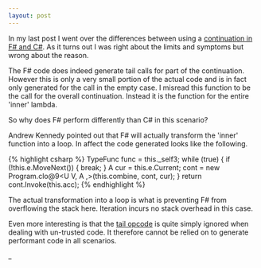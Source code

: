 ```yaml
---
layout: post
---
```

In my last post I went over the differences between using a [continuation in F# and C#](http://blogs.msdn.com/jaredpar/archive/2008/11/10/comparing-continuations-in-f-and-c.aspx).  As it turns out I was right about the limits and symptoms but wrong about the reason.

The F# code does indeed generate tail calls for part of the continuation.  However this is only a very small portion of the actual code and is in fact only generated for the call in the empty case.  I misread this function to be the call for the overall continuation.  Instead it is the function for the entire 'inner' lambda.

So why does F# perform differently than C# in this scenario?

Andrew Kennedy pointed out that F# will actually transform the 'inner' function into a loop.  In affect the code generated looks like the following.

{% highlight csharp %}
TypeFunc func = this._self3;
while (true)
{
    if (!this.e.MoveNext())
    {
        break;
    }
    A cur = this.e.Current;
    cont = new Program.clo@9<U V, A ,>(this.combine, cont, cur);
}
return cont.Invoke(this.acc);
{% endhighlight %}

The actual transformation into a loop is what is preventing F# from overflowing the stack here.  Iteration incurs no stack overhead in this case.

Even more interesting is that the [tail opcode](http://msdn.microsoft.com/en-us/library/system.reflection.emit.opcodes.tailcall\(VS.71\).aspx) is quite simply ignored when dealing with un-trusted code.  It therefore cannot be relied on to generate performant code in all scenarios.

_

